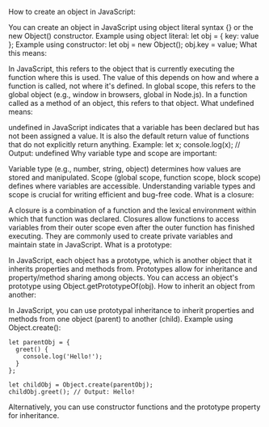 How to create an object in JavaScript:

You can create an object in JavaScript using object literal syntax {} or the new Object() constructor.
Example using object literal: let obj = { key: value };
Example using constructor: let obj = new Object(); obj.key = value;
What this means:

In JavaScript, this refers to the object that is currently executing the function where this is used.
The value of this depends on how and where a function is called, not where it's defined.
In global scope, this refers to the global object (e.g., window in browsers, global in Node.js).
In a function called as a method of an object, this refers to that object.
What undefined means:

undefined in JavaScript indicates that a variable has been declared but has not been assigned a value.
It is also the default return value of functions that do not explicitly return anything.
Example: let x; console.log(x); // Output: undefined
Why variable type and scope are important:

Variable type (e.g., number, string, object) determines how values are stored and manipulated.
Scope (global scope, function scope, block scope) defines where variables are accessible.
Understanding variable types and scope is crucial for writing efficient and bug-free code.
What is a closure:

A closure is a combination of a function and the lexical environment within which that function was declared.
Closures allow functions to access variables from their outer scope even after the outer function has finished executing.
They are commonly used to create private variables and maintain state in JavaScript.
What is a prototype:

In JavaScript, each object has a prototype, which is another object that it inherits properties and methods from.
Prototypes allow for inheritance and property/method sharing among objects.
You can access an object's prototype using Object.getPrototypeOf(obj).
How to inherit an object from another:

In JavaScript, you can use prototypal inheritance to inherit properties and methods from one object (parent) to another (child).
Example using Object.create():
```node
let parentObj = {
  greet() {
    console.log('Hello!');
  }
};

let childObj = Object.create(parentObj);
childObj.greet(); // Output: Hello!

```
Alternatively, you can use constructor functions and the prototype property for inheritance.





